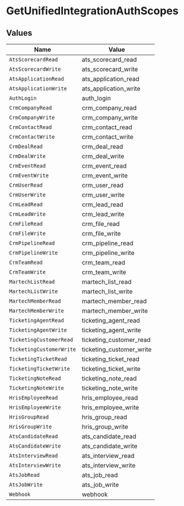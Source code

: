 # GetUnifiedIntegrationAuthScopes


## Values

| Name                     | Value                    |
| ------------------------ | ------------------------ |
| `AtsScorecardRead`       | ats_scorecard_read       |
| `AtsScorecardWrite`      | ats_scorecard_write      |
| `AtsApplicationRead`     | ats_application_read     |
| `AtsApplicationWrite`    | ats_application_write    |
| `AuthLogin`              | auth_login               |
| `CrmCompanyRead`         | crm_company_read         |
| `CrmCompanyWrite`        | crm_company_write        |
| `CrmContactRead`         | crm_contact_read         |
| `CrmContactWrite`        | crm_contact_write        |
| `CrmDealRead`            | crm_deal_read            |
| `CrmDealWrite`           | crm_deal_write           |
| `CrmEventRead`           | crm_event_read           |
| `CrmEventWrite`          | crm_event_write          |
| `CrmUserRead`            | crm_user_read            |
| `CrmUserWrite`           | crm_user_write           |
| `CrmLeadRead`            | crm_lead_read            |
| `CrmLeadWrite`           | crm_lead_write           |
| `CrmFileRead`            | crm_file_read            |
| `CrmFileWrite`           | crm_file_write           |
| `CrmPipelineRead`        | crm_pipeline_read        |
| `CrmPipelineWrite`       | crm_pipeline_write       |
| `CrmTeamRead`            | crm_team_read            |
| `CrmTeamWrite`           | crm_team_write           |
| `MartechListRead`        | martech_list_read        |
| `MartechListWrite`       | martech_list_write       |
| `MartechMemberRead`      | martech_member_read      |
| `MartechMemberWrite`     | martech_member_write     |
| `TicketingAgentRead`     | ticketing_agent_read     |
| `TicketingAgentWrite`    | ticketing_agent_write    |
| `TicketingCustomerRead`  | ticketing_customer_read  |
| `TicketingCustomerWrite` | ticketing_customer_write |
| `TicketingTicketRead`    | ticketing_ticket_read    |
| `TicketingTicketWrite`   | ticketing_ticket_write   |
| `TicketingNoteRead`      | ticketing_note_read      |
| `TicketingNoteWrite`     | ticketing_note_write     |
| `HrisEmployeeRead`       | hris_employee_read       |
| `HrisEmployeeWrite`      | hris_employee_write      |
| `HrisGroupRead`          | hris_group_read          |
| `HrisGroupWrite`         | hris_group_write         |
| `AtsCandidateRead`       | ats_candidate_read       |
| `AtsCandidateWrite`      | ats_candidate_write      |
| `AtsInterviewRead`       | ats_interview_read       |
| `AtsInterviewWrite`      | ats_interview_write      |
| `AtsJobRead`             | ats_job_read             |
| `AtsJobWrite`            | ats_job_write            |
| `Webhook`                | webhook                  |